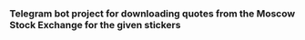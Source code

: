 ### Telegram bot project for downloading quotes from the Moscow Stock Exchange for the given stickers
